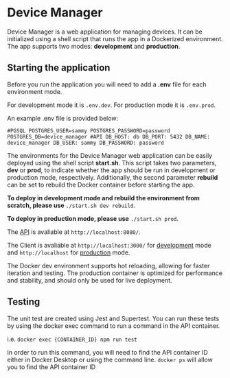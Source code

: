 # Device Manager

Device Manager is a web application for managing devices. It can be initialized using a shell script that runs the app in a Dockerized environment. The app supports two modes: **development** and **production**.

## Starting the application

Before you run the application you will need to add a **.env** file for each environment mode.

For development mode it is `.env.dev`.
For production mode it is `.env.prod`.

An example .env file is provided below:

`#PGSQL
POSTGRES_USER=sammy
POSTGRES_PASSWORD=password
POSTGRES_DB=device_manager
#API
DB_HOST: db
DB_PORT: 5432
DB_NAME: device_manager
DB_USER: sammy
DB_PASSWORD: password`

The environments for the Device Manager web application can be easily deployed using the shell script **start.sh**. This script takes two parameters, **dev** or **prod**, to indicate whether the app should be run in development or production mode, respectively. Additionally, the second parameter **rebuild** can be set to rebuild the Docker container before starting the app.

**To deploy in development mode and rebuild the environment from scratch, please use** `./start.sh dev rebuild`.

**To deploy in production mode, please use** `./start.sh prod`.

The [API](http://localhost) is avaliable at `http://localhost:8080/`.

The Client is avaliable at `http://localhost:3000/` for [development](http://localhost:3000) mode and `http://localhost` for [production](http://localhost) mode.

The Docker dev environment supports hot reloading, allowing for faster iteration and testing. The production container is optimized for performance and stability, and should only be used for live deployment. 

## Testing

The unit test are created using Jest and Supertest. You can run these tests by using the docker exec command to run a command in the API container.

i.e. `docker exec {CONTAINER_ID} npm run test`

In order to run this command, you will need to find the API container ID either in Docker Desktop or using the command line. `docker ps` will allow you to find the API container ID
